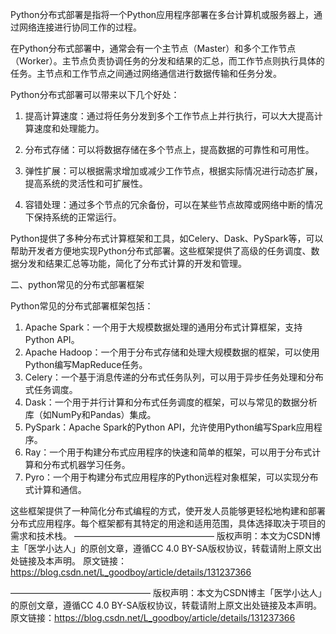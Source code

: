 Python分布式部署是指将一个Python应用程序部署在多台计算机或服务器上，通过网络连接进行协同工作的过程。

在Python分布式部署中，通常会有一个主节点（Master）和多个工作节点（Worker）。主节点负责协调任务的分发和结果的汇总，而工作节点则执行具体的任务。主节点和工作节点之间通过网络通信进行数据传输和任务分发。

Python分布式部署可以带来以下几个好处：

1. 提高计算速度：通过将任务分发到多个工作节点上并行执行，可以大大提高计算速度和处理能力。

2. 分布式存储：可以将数据存储在多个节点上，提高数据的可靠性和可用性。

3. 弹性扩展：可以根据需求增加或减少工作节点，根据实际情况进行动态扩展，提高系统的灵活性和可扩展性。

4. 容错处理：通过多个节点的冗余备份，可以在某些节点故障或网络中断的情况下保持系统的正常运行。

Python提供了多种分布式计算框架和工具，如Celery、Dask、PySpark等，可以帮助开发者方便地实现Python分布式部署。这些框架提供了高级的任务调度、数据分发和结果汇总等功能，简化了分布式计算的开发和管理。




二、python常见的分布式部署框架

Python常见的分布式部署框架包括：

1. Apache Spark：一个用于大规模数据处理的通用分布式计算框架，支持Python API。
2. Apache Hadoop：一个用于分布式存储和处理大规模数据的框架，可以使用Python编写MapReduce任务。
3. Celery：一个基于消息传递的分布式任务队列，可以用于异步任务处理和分布式任务调度。
4. Dask：一个用于并行计算和分布式任务调度的框架，可以与常见的数据分析库（如NumPy和Pandas）集成。
5. PySpark：Apache Spark的Python API，允许使用Python编写Spark应用程序。
6. Ray：一个用于构建分布式应用程序的快速和简单的框架，可以用于分布式计算和分布式机器学习任务。
7. Pyro：一个用于构建分布式应用程序的Python远程对象框架，可以实现分布式计算和通信。

这些框架提供了一种简化分布式编程的方式，使开发人员能够更轻松地构建和部署分布式应用程序。每个框架都有其特定的用途和适用范围，具体选择取决于项目的需求和技术栈。
————————————————
版权声明：本文为CSDN博主「医学小达人」的原创文章，遵循CC 4.0 BY-SA版权协议，转载请附上原文出处链接及本声明。
原文链接：https://blog.csdn.net/L_goodboy/article/details/131237366





























————————————————
版权声明：本文为CSDN博主「医学小达人」的原创文章，遵循CC 4.0 BY-SA版权协议，转载请附上原文出处链接及本声明。
原文链接：https://blog.csdn.net/L_goodboy/article/details/131237366